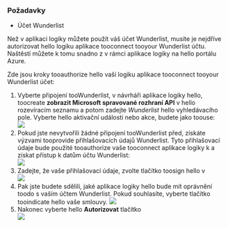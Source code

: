 ### <a name="prerequisites"></a>Požadavky
* Účet Wunderlist  

Než v aplikaci logiky můžete použít váš účet Wunderlist, musíte je nejdříve autorizovat hello logiku aplikace tooconnect tooyour Wunderlist účtu. Naštěstí můžete k tomu snadno z v rámci aplikace logiky na hello portálu Azure. 

Zde jsou kroky tooauthorize hello vaší logiku aplikace tooconnect tooyour Wunderlist účet:

1. Vyberte připojení tooWunderlist, v návrháři aplikace logiky hello, toocreate **zobrazit Microsoft spravované rozhraní API** v hello rozevíracím seznamu a potom zadejte *Wunderlist* hello vyhledávacího pole. Vyberte hello aktivační události nebo akce, budete jako toouse:  
   ![](./media/connectors-create-api-wunderlist/wunderlist-0.png)
2. Pokud jste nevytvořili žádné připojení tooWunderlist před, získáte výzvami tooprovide přihlašovacích údajů Wunderlist. Tyto přihlašovací údaje bude použité tooauthorize vaše tooconnect aplikace logiky k a získat přístup k datům účtu Wunderlist:   
   ![](./media/connectors-create-api-wunderlist/wunderlist-1.png)  
3. Zadejte, že vaše přihlašovací údaje, zvolte tlačítko toosign hello v  
   ![](./media/connectors-create-api-wunderlist/wunderlist-2.png)  
4. Pak jste budete sdělili, jaké aplikace logiky hello bude mít oprávnění toodo s vaším účtem Wunderlist. Pokud souhlasíte, vyberte tlačítko tooindicate hello vaše smlouvy. 
   ![](./media/connectors-create-api-wunderlist/wunderlist-4.png)  
5. Nakonec vyberte hello **Autorizovat** tlačítko  
   ![](./media/connectors-create-api-wunderlist/wunderlist-5.png)  

